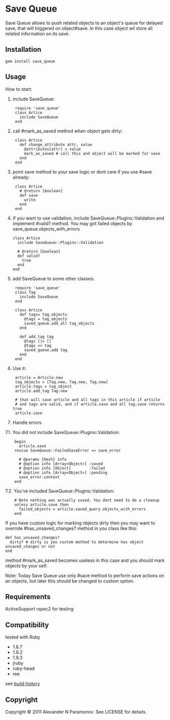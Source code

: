 Save Queue
==========
Save Queue allows to push related objects to an object's queue for delayed save, that will triggered on object#save. In this case object wil store all related information on its save.

Installation
------------
    gem install save_queue

Usage
-----

How to start:

1. include SaveQueue:

        require 'save_queue'
        class Artice
          include SaveQueue
        end

2. call \#mark_as_saved method when object gets dirty:

        class Artice
          def change_attribute attr, value
            @attributes[attr] = value
            mark_as_saved # call this and object will be marked for save
          end
        end

3. point save method to your save logic or dont care if you use #save already:

        class Artice
          # @return [boolean]
          def save
            write
          end
        end

4.  If you want to use validation, include SaveQueue::Plugins::Validation and implement #valid? method. You may got failed objects by save_queue.objects_with_errors

        class Artice
          include SaveQueue::Plugins::Validation

          # @return [boolean]
          def valid?
            true
          end
        end

5. add SaveQueue to some other classes:

        require 'save_queue'
        class Tag
          include SaveQueue
        end

        class Artice
          def tags= tag_objects
            @tags = tag_objects
            saved_queue.add_all tag_objects
          end

          def add_tag tag
            @tags ||= []
            @tags << tag
            saved_queue.add tag
          end
        end

6. Use it:

        article = Article.new
        tag_objects = [Tag.new, Tag.new, Tag.new]
        article.tags = tag_object
        article.add_tag Tag.new

        # that will save article and all tags in this article if article
        # and tags are valid, and if article.save and all tag.save returns true
        article.save

7. Handle errors

  7.1. You did not include SaveQueue::Plugins::Validation:

        begin
          article.save
        rescue SaveQueue::FailedSaveError => save_error

          # @params [Hash] info
          # @option info [Array<Object>] :saved
          # @option info [Object]        :failed
          # @option info [Array<Object>] :pending
          save_error.context
        end

  7.2. You've included SaveQueue::Plugins::Validation:

        # Note nothing was actually saved. You dont need to do a cleanup
        unless article.save then
          failed_objects = article.saved_query.objects_with_errors
        end



If you have custom logic for marking objects dirty then you may want to override
\#has_unsaved_changes? method in you class like this:

    def has_unsaved_changes?
      dirty? # dirty is you custom method to determine has object unsaved_changes or not
    end

method \#mark_as_saved becomes useless in this case and you should mark objects by your self.


Note: Today Save Queue use only #save method to perform save actions on an objects, but later this should be changed to custom option.

Requirements
------------
ActiveSupport
rspec2 for testing

Compatibility
-------------
tested with Ruby

* 1.8.7
* 1.9.2
* 1.9.3
* jruby
* ruby-head
* ree

see [build history](http://travis-ci.org/#!/AlexParamonov/save_queue/builds)

Copyright
---------
Copyright © 2011 Alexander N Paramonov. See LICENSE for details.